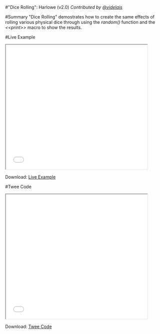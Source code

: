 #"Dice Rolling": Harlowe (v2.0)
*Contributed by <a href="https://github.com/videlais">@videlais</a>*

#Summary
"Dice Rolling" demostrates how to create the same effects of rolling various physical dice through using the *random()* function and the *&lt;&lt;print&gt;&gt;* macro to show the results.

#Live Example
<section>
<iframe src="sugarcube_dicerolling_example.html" height=400 width=90%></iframe>


Download: <a href="sugarcube_dicerolling_example.html" target="_blank">Live Example</a>
</section>

#Twee Code
<section>
<iframe src="sugarcube_dicerolling_twee.txt" height=400 width=90%></iframe>


Download: <a href="sugarcube_dicerolling_twee.txt" target="_blank">Twee Code</a>
</section>
